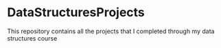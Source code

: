 # DataStructuresProjects
This repository contains all the projects that I completed through my data structures course
